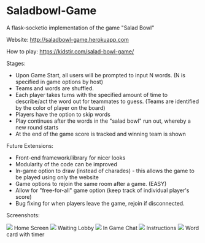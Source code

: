 # Saladbowl-Game
A flask-socketio implementation of the game "Salad Bowl"

Website: http://saladbowl-game.herokuapp.com

How to play: https://kidstir.com/salad-bowl-game/

Stages:
  - Upon Game Start, all users will be prompted to input N words. (N is specified in game options by host)
  - Teams and words are shuffled.
  - Each player takes turns with the specified amount of time to describe/act the word out for teammates to guess. (Teams are identified by the color of player on the board)
  - Players have the option to skip words
  - Play continues after the words in the "salad bowl" run out, whereby a new round starts
  - At the end of the game score is tracked and winning team is shown
  
 Future Extensions:
  - Front-end framework/library for nicer looks
  - Modularity of the code can be improved
  - In-game option to draw (instead of charades) - this allows the game to be played using only the website
  - Game options to rejoin the same room after a game. (EASY)
  - Allow for "free-for-all" game option (keep track of individual player's score)
  - Bug fixing for when players leave the game, rejoin if disconnected.
  
  
 Screenshots:
 
  <img src=“https://raw.githubusercontent.com/misterpuffin/Saladbowl-Game/master/Salad%20Bowl%20Screenshots/home%20screen.png”>
  Home Screen
 
  <img src=“https://raw.githubusercontent.com/misterpuffin/Saladbowl-Game/master/Salad%20Bowl%20Screenshots/waiting%20lobby.png”>
  Waiting Lobby
  
  <img src=“https://raw.githubusercontent.com/misterpuffin/Saladbowl-Game/master/Salad%20Bowl%20Screenshots/in-game%20chat.png”>
  In Game Chat
  
  <img src=“https://raw.githubusercontent.com/misterpuffin/Saladbowl-Game/master/Salad%20Bowl%20Screenshots/instructions.png”>
  Instructions
  
  <img src=“https://raw.githubusercontent.com/misterpuffin/Saladbowl-Game/master/Salad%20Bowl%20Screenshots/word%20with%20timer.png”>
  Word card with timer 
 
